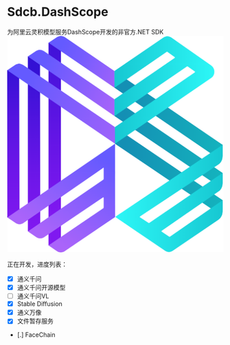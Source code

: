 # Sdcb.DashScope

为阿里云灵积模型服务DashScope开发的非官方.NET SDK
![icon](./icon.png)

正在开发，进度列表：
* [x] 通义千问
* [x] 通义千问开源模型
* [ ] 通义千问VL
* [x] Stable Diffusion
* [x] 通义万像
* [x] 文件暂存服务
* [.] FaceChain
